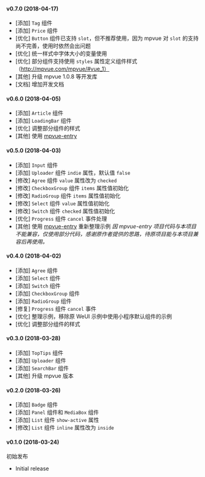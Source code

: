#### v0.7.0 (2018-04-17)

- [添加] `Tag` 组件
- [添加] `Price` 组件
- [优化] `Button` 组件已支持 `slot`，但不推荐使用，因为 mpvue 对 `slot` 的支持尚不完善，使用时依然会出问题
- [优化] 统一样式中字体大小的变量使用
- [优化] 部分组件支持使用 `styles` 属性定义组件样式（http://mpvue.com/mpvue/#vue_1）
- [其他] 升级 mpvue 1.0.8 等开发库
- [文档] 增加开发文档

#### v0.6.0 (2018-04-05)

- [添加] `Article` 组件
- [添加] `LoadingBar` 组件
- [优化] 调整部分组件的样式
- [其他] 使用 [mpvue-entry](https://github.com/F-loat/mpvue-entry)

#### v0.5.0 (2018-04-03)

- [添加] `Input` 组件
- [添加] `Uploader` 组件 `indie` 属性，默认值 `false`
- [修改] `Agree` 组件 `value` 属性改为 `checked`
- [修改] `CheckboxGroup` 组件 `items` 属性值初始化
- [修改] `RadioGroup` 组件 `items` 属性值初始化
- [修改] `Select` 组件 `value` 属性值初始化
- [修改] `Switch` 组件 `checked` 属性值初始化
- [优化] `Progress` 组件 `cancel` 事件处理
- [其他] 使用 [mpvue-entry](https://github.com/F-loat/mpvue-entry) 重新整理示例
  _因 mpvue-entry 项目代码与本项目不能兼容，仅使用部分代码，感谢原作者提供的思路，待原项目能与本项目兼容后再使用。_

#### v0.4.0 (2018-04-02)

- [添加] `Agree` 组件
- [添加] `Select` 组件
- [添加] `Switch` 组件
- [添加] `CheckboxGroup` 组件
- [添加] `RadioGroup` 组件
- [修复] `Progress` 组件 `cancel` 事件
- [优化] 整理示例，移除原 WeUI 示例中使用小程序默认组件的示例
- [优化] 调整部分组件的样式

#### v0.3.0 (2018-03-28)

- [添加] `TopTips` 组件
- [添加] `Uploader` 组件
- [添加] `SearchBar` 组件
- [其他] 升级 mpvue 版本

#### v0.2.0 (2018-03-26)

- [添加] `Badge` 组件
- [添加] `Panel` 组件和 `MediaBox` 组件
- [添加] `List` 组件 `show-active` 属性
- [修改] `List` 组件 `inline` 属性改为 `inside`

#### v0.1.0 (2018-03-24)

初始发布

- Initial release
